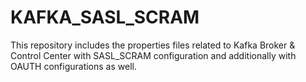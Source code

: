 # KAFKA_SASL_SCRAM
This repository includes the properties files related to Kafka Broker &amp; Control Center with SASL_SCRAM configuration and additionally with OAUTH configurations as well.
